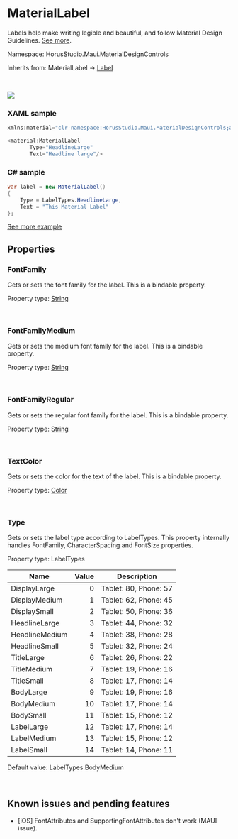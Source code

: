 # MaterialLabel

Labels help make writing legible and beautiful, and follow Material Design Guidelines. [See more](https://m3.material.io/styles/typography/overview).

Namespace: HorusStudio.Maui.MaterialDesignControls

Inherits from: MaterialLabel → [Label](https://learn.microsoft.com/en-us/dotnet/api/microsoft.maui.controls.label)

<br>

![](https://raw.githubusercontent.com/HorusSoftwareUY/MaterialDesignControlsPlugin/develop/screenshots/MaterialLabel.jpg)

### XAML sample

```csharp
xmlns:material="clr-namespace:HorusStudio.Maui.MaterialDesignControls;assembly=HorusStudio.Maui.MaterialDesignControls"

<material:MaterialLabel 
       Type="HeadlineLarge"
       Text="Headline large"/>
```

### C# sample

```csharp
var label = new MaterialLabel()
{
    Type = LabelTypes.HeadlineLarge,
    Text = "This Material Label"
};
```

[See more example](../../samples/HorusStudio.Maui.MaterialDesignControls.Sample/Pages/LabelPage.xaml)

## Properties

### <a id="properties-fontfamily"/>**FontFamily**

Gets or sets the font family for the label.
 This is a bindable property.

Property type: [String](https://learn.microsoft.com/en-us/dotnet/api/system.string)<br>

<br>

### <a id="properties-fontfamilymedium"/>**FontFamilyMedium**

Gets or sets the medium font family for the label.
 This is a bindable property.

Property type: [String](https://learn.microsoft.com/en-us/dotnet/api/system.string)<br>

<br>

### <a id="properties-fontfamilyregular"/>**FontFamilyRegular**

Gets or sets the regular font family for the label.
 This is a bindable property.

Property type: [String](https://learn.microsoft.com/en-us/dotnet/api/system.string)<br>

<br>

### <a id="properties-textcolor"/>**TextColor**

Gets or sets the color for the text of the label.
 This is a bindable property.

Property type: [Color](https://learn.microsoft.com/en-us/dotnet/api/microsoft.maui.graphics.color)<br>

<br>

### <a id="properties-type"/>**Type**

Gets or sets the label type according to LabelTypes.
 This property internally handles FontFamily, CharacterSpacing and FontSize properties.

Property type: LabelTypes<br>

| Name | Value | Description |
| --- | --: | --- |
| DisplayLarge | 0 | Tablet: 80, Phone: 57 |
| DisplayMedium | 1 | Tablet: 62, Phone: 45 |
| DisplaySmall | 2 | Tablet: 50, Phone: 36 |
| HeadlineLarge | 3 | Tablet: 44, Phone: 32 |
| HeadlineMedium | 4 | Tablet: 38, Phone: 28 |
| HeadlineSmall | 5 | Tablet: 32, Phone: 24 |
| TitleLarge | 6 | Tablet: 26, Phone: 22 |
| TitleMedium | 7 | Tablet: 19, Phone: 16 |
| TitleSmall | 8 | Tablet: 17, Phone: 14 |
| BodyLarge | 9 | Tablet: 19, Phone: 16 |
| BodyMedium | 10 | Tablet: 17, Phone: 14 |
| BodySmall | 11 | Tablet: 15, Phone: 12 |
| LabelLarge | 12 | Tablet: 17, Phone: 14 |
| LabelMedium | 13 | Tablet: 15, Phone: 12 |
| LabelSmall | 14 | Tablet: 14, Phone: 11 |

Default value: LabelTypes.BodyMedium

<br>

## Known issues and pending features

* [iOS] FontAttributes and SupportingFontAttributes don't work (MAUI issue).
